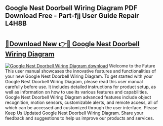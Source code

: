 ## Google Nest Doorbell Wiring Diagram PDF Download Free - Part-fjj User Guide Repair L4H8B

# <h2><a href="http://dfkfexf.blite.top/?on=Google+Nest+Doorbell+Wiring+Diagram">🔗Download New 👉🔴 Google Nest Doorbell Wiring Diagram</a></h2>

[![Google Nest Doorbell Wiring Diagram download](https://i.imgur.com/lujVjoI.png)](http://dfkfexf.blite.top/?on=Google+Nest+Doorbell+Wiring+Diagram)
Welcome to the Future This user manual showcases the innovative features and functionalities of your new Google Nest Doorbell Wiring Diagram. To get started with your Google Nest Doorbell Wiring Diagram, please read this user manual carefully before use. It includes detailed instructions for product setup, as well as information on how to use its various features and capabilities. Google Nest Doorbell Wiring Diagram advanced features include object recognition, motion sensors, customizable alerts, and remote access, all of which can be accessed and customized through the user interface. Please Keep Us Updated Google Nest Doorbell Wiring Diagram. Share your feedback and suggestions to help us improve our products and services.
